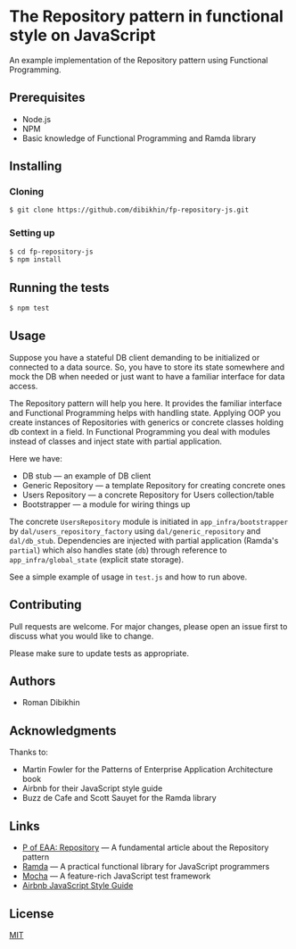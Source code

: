 # The Repository pattern in functional style on JavaScript

An example implementation of the Repository pattern using Functional Programming.

## Prerequisites
- Node.js
- NPM
- Basic knowledge of Functional Programming and Ramda library

## Installing

### Cloning

```bash
$ git clone https://github.com/dibikhin/fp-repository-js.git
```

### Setting up

```bash
$ cd fp-repository-js
$ npm install
```

## Running the tests

```bash
$ npm test
```

## Usage

Suppose you have a stateful DB client demanding to be initialized or connected to a data source. So, you have to store its state somewhere and mock the DB when needed or just want to have a familiar interface for data access.

The Repository pattern will help you here. It provides the familiar interface and Functional Programming helps with handling state. Applying OOP you create instances of Repositories with generics or concrete classes holding db context in a field. In Functional Programming you deal with modules instead of classes and inject state with partial application.

Here we have:
- DB stub — an example of DB client
- Generic Repository — a template Repository for creating concrete ones
- Users Repository — a concrete Repository for Users collection/table
- Bootstrapper — a module for wiring things up

The concrete `UsersRepository` module is initiated in `app_infra/bootstrapper` by `dal/users_repository_factory` using `dal/generic_repository` and `dal/db_stub`. Dependencies are injected with partial application (Ramda's `partial`) which also handles state (`db`) through reference to `app_infra/global_state` (explicit state storage).

See a simple example of usage in `test.js` and how to run above.

## Contributing
Pull requests are welcome. For major changes, please open an issue first to discuss what you would like to change.

Please make sure to update tests as appropriate.

## Authors
- Roman Dibikhin

## Acknowledgments
Thanks to:
- Martin Fowler for the Patterns of Enterprise Application Architecture book
- Airbnb for their JavaScript style guide
- Buzz de Cafe and Scott Sauyet for the Ramda library

## Links
- [P of EAA: Repository](https://martinfowler.com/eaaCatalog/repository.html) — A fundamental article about the Repository pattern
- [Ramda](https://ramdajs.com) — A practical functional library for JavaScript programmers
- [Mocha](https://mochajs.org) — A feature-rich JavaScript test framework 
- [Airbnb JavaScript Style Guide](https://github.com/airbnb/javascript)

## License
[MIT](LICENSE)
